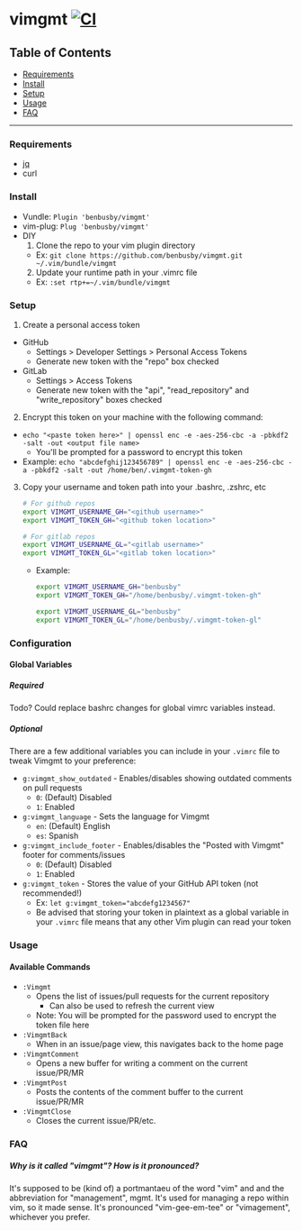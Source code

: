 # vimgmt [![CI](https://github.com/benbusby/vimgmt/workflows/CI/badge.svg?branch=main)](https://github.com/benbusby/vimgmt/actions)

## Table of Contents
- [Requirements](#requirements)
- [Install](#install)
- [Setup](#setup)
- [Usage](#usage)
- [FAQ](#faq)

___

### Requirements
- [jq](https://stedolan.github.io/jq/download/)
- curl

### Install
- Vundle: `Plugin 'benbusby/vimgmt'`
- vim-plug: `Plug 'benbusby/vimgmt'`
- DIY
  1. Clone the repo to your vim plugin directory
    - Ex: `git clone https://github.com/benbusby/vimgmt.git ~/.vim/bundle/vimgmt`
  2. Update your runtime path in your .vimrc file
    - Ex: `:set rtp+=~/.vim/bundle/vimgmt`

### Setup
1. Create a personal access token
  - GitHub
    - Settings > Developer Settings > Personal Access Tokens
    - Generate new token with the "repo" box checked
  - GitLab
    - Settings > Access Tokens
    - Generate new token with the "api", "read_repository" and "write_repository" boxes checked
2. Encrypt this token on your machine with the following command:
  - `echo "<paste token here>" | openssl enc -e -aes-256-cbc -a -pbkdf2 -salt -out <output file name>`
    - You'll be prompted for a password to encrypt this token
  - Example: `echo "abcdefghij123456789" | openssl enc -e -aes-256-cbc -a -pbkdf2 -salt -out /home/ben/.vimgmt-token-gh`
3. Copy your username and token path into your .bashrc, .zshrc, etc
    ```bash
    # For github repos
    export VIMGMT_USERNAME_GH="<github username>"
    export VIMGMT_TOKEN_GH="<github token location>"

    # For gitlab repos
    export VIMGMT_USERNAME_GL="<gitlab username>"
    export VIMGMT_TOKEN_GL="<gitlab token location>"
    ```
    - Example:
      ```bash
      export VIMGMT_USERNAME_GH="benbusby"
      export VIMGMT_TOKEN_GH="/home/benbusby/.vimgmt-token-gh"

      export VIMGMT_USERNAME_GL="benbusby"
      export VIMGMT_TOKEN_GL="/home/benbusby/.vimgmt-token-gl"
      ```

### Configuration
#### Global Variables
##### Required
Todo? Could replace bashrc changes for global vimrc variables instead.

##### Optional
There are a few additional variables you can include in your `.vimrc` file to tweak Vimgmt to your preference:

- `g:vimgmt_show_outdated` - Enables/disables showing outdated comments on pull requests
  - `0`: (Default) Disabled
  - `1`: Enabled
- `g:vimgmt_language` - Sets the language for Vimgmt
  - `en`: (Default) English
  - `es`: Spanish
- `g:vimgmt_include_footer` - Enables/disables the "Posted with Vimgmt" footer for comments/issues
  - `0`: (Default) Disabled
  - `1`: Enabled
- `g:vimgmt_token` - Stores the value of your GitHub API token (not recommended!)
  - Ex: `let g:vimgmt_token="abcdefg1234567"`
  - Be advised that storing your token in plaintext as a global variable in your `.vimrc` file means that any other Vim plugin can read your token

### Usage
#### Available Commands
- `:Vimgmt`
  - Opens the list of issues/pull requests for the current repository
    - Can also be used to refresh the current view
  - Note: You will be prompted for the password used to encrypt the token file here
- `:VimgmtBack`
  - When in an issue/page view, this navigates back to the home page
- `:VimgmtComment`
  - Opens a new buffer for writing a comment on the current issue/PR/MR
- `:VimgmtPost`
  - Posts the contents of the comment buffer to the current issue/PR/MR
- `:VimgmtClose`
  - Closes the current issue/PR/etc.

### FAQ
##### Why is it called "vimgmt"? How is it pronounced?
It's supposed to be (kind of) a portmantaeu of the word "vim" and and the abbreviation for "management", mgmt. It's used for managing a repo within vim, so it made sense. It's pronounced "vim-gee-em-tee" or "vimagement", whichever you prefer.
